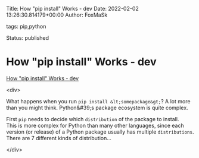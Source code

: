 Title: How &#34;pip install&#34; Works - dev
Date: 2022-02-02 13:26:30.814179+00:00
Author: FoxMaSk 

tags: pip,python

Status: published





# How &#34;pip install&#34; Works - dev

[How &#34;pip install&#34; Works - dev](https://dev.to/alexbecker/how-pip-install-works-323j)

&lt;div&gt;

What happens when you run `pip install &lt;somepackage&gt;`? A lot more than
you might think. Python\&#39;s package ecosystem is quite complex.

First `pip` needs to decide which `distribution` of the package to
install.\
This is more complex for Python than many other languages, since each
version (or release) of a Python package usually has multiple
`distributions`. There are 7 different kinds of distribution...

&lt;/div&gt;